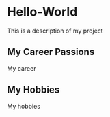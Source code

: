 # Hello-World
This is a description of my project

## My Career Passions
My career

## My Hobbies
My hobbies
